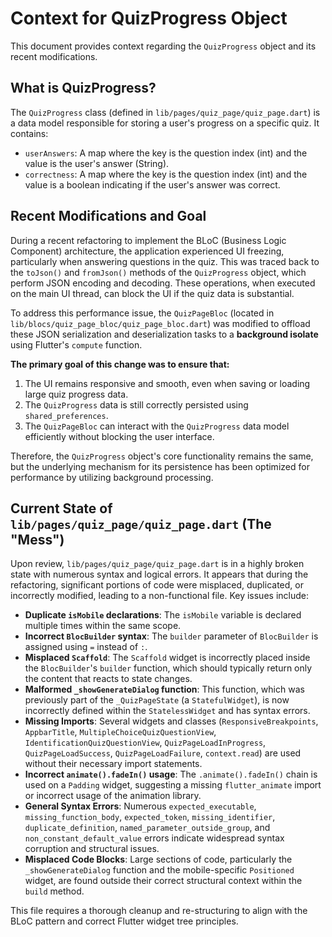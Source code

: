 # Context for QuizProgress Object

This document provides context regarding the `QuizProgress` object and its recent modifications.

## What is QuizProgress?
The `QuizProgress` class (defined in `lib/pages/quiz_page/quiz_page.dart`) is a data model responsible for storing a user's progress on a specific quiz. It contains:
- `userAnswers`: A map where the key is the question index (int) and the value is the user's answer (String).
- `correctness`: A map where the key is the question index (int) and the value is a boolean indicating if the user's answer was correct.

## Recent Modifications and Goal
During a recent refactoring to implement the BLoC (Business Logic Component) architecture, the application experienced UI freezing, particularly when answering questions in the quiz. This was traced back to the `toJson()` and `fromJson()` methods of the `QuizProgress` object, which perform JSON encoding and decoding. These operations, when executed on the main UI thread, can block the UI if the quiz data is substantial.

To address this performance issue, the `QuizPageBloc` (located in `lib/blocs/quiz_page_bloc/quiz_page_bloc.dart`) was modified to offload these JSON serialization and deserialization tasks to a **background isolate** using Flutter's `compute` function.

**The primary goal of this change was to ensure that:**
1.  The UI remains responsive and smooth, even when saving or loading large quiz progress data.
2.  The `QuizProgress` data is still correctly persisted using `shared_preferences`.
3.  The `QuizPageBloc` can interact with the `QuizProgress` data model efficiently without blocking the user interface.

Therefore, the `QuizProgress` object's core functionality remains the same, but the underlying mechanism for its persistence has been optimized for performance by utilizing background processing.

## Current State of `lib/pages/quiz_page/quiz_page.dart` (The "Mess")

Upon review, `lib/pages/quiz_page/quiz_page.dart` is in a highly broken state with numerous syntax and logical errors. It appears that during the refactoring, significant portions of code were misplaced, duplicated, or incorrectly modified, leading to a non-functional file. Key issues include:

-   **Duplicate `isMobile` declarations**: The `isMobile` variable is declared multiple times within the same scope.
-   **Incorrect `BlocBuilder` syntax**: The `builder` parameter of `BlocBuilder` is assigned using `=` instead of `:`.
-   **Misplaced `Scaffold`**: The `Scaffold` widget is incorrectly placed inside the `BlocBuilder`'s `builder` function, which should typically return only the content that reacts to state changes.
-   **Malformed `_showGenerateDialog` function**: This function, which was previously part of the `_QuizPageState` (a `StatefulWidget`), is now incorrectly defined within the `StatelessWidget` and has syntax errors.
-   **Missing Imports**: Several widgets and classes (`ResponsiveBreakpoints`, `AppbarTitle`, `MultipleChoiceQuizQuestionView`, `IdentificationQuizQuestionView`, `QuizPageLoadInProgress`, `QuizPageLoadSuccess`, `QuizPageLoadFailure`, `context.read`) are used without their necessary import statements.
-   **Incorrect `animate().fadeIn()` usage**: The `.animate().fadeIn()` chain is used on a `Padding` widget, suggesting a missing `flutter_animate` import or incorrect usage of the animation library.
-   **General Syntax Errors**: Numerous `expected_executable`, `missing_function_body`, `expected_token`, `missing_identifier`, `duplicate_definition`, `named_parameter_outside_group`, and `non_constant_default_value` errors indicate widespread syntax corruption and structural issues.
-   **Misplaced Code Blocks**: Large sections of code, particularly the `_showGenerateDialog` function and the mobile-specific `Positioned` widget, are found outside their correct structural context within the `build` method.

This file requires a thorough cleanup and re-structuring to align with the BLoC pattern and correct Flutter widget tree principles.